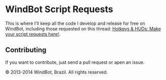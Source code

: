 WindBot Script Requests
=======================

This is where I'll keep all the code I develop and release for free on WindBot, including those requested on this thread: [Hotkeys & HUDs: Make your script requests here!](http://forums.tibiawindbot.com/showthread.php?12-Hotkeys-amp-HUDs-Make-your-script-requests-here!).



Contributing
------------

If you want to contribute, just send a pull request or apen an issue.




© 2013-2014 WindBot, Brazil. All rights reserved.